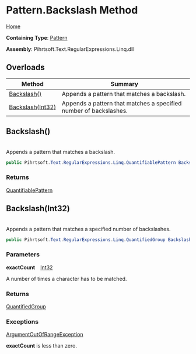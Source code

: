 # Pattern\.Backslash Method

[Home](../../../../../../README.md)

**Containing Type**: [Pattern](../README.md)

**Assembly**: Pihrtsoft\.Text\.RegularExpressions\.Linq\.dll

## Overloads

| Method | Summary |
| ------ | ------- |
| [Backslash()](#Pihrtsoft_Text_RegularExpressions_Linq_Pattern_Backslash) | Appends a pattern that matches a backslash\. |
| [Backslash(Int32)](#Pihrtsoft_Text_RegularExpressions_Linq_Pattern_Backslash_System_Int32_) | Appends a pattern that matches a specified number of backslashes\. |

## Backslash\(\) <a id="Pihrtsoft_Text_RegularExpressions_Linq_Pattern_Backslash"></a>

\
Appends a pattern that matches a backslash\.

```csharp
public Pihrtsoft.Text.RegularExpressions.Linq.QuantifiablePattern Backslash()
```

### Returns

[QuantifiablePattern](../../QuantifiablePattern/README.md)

## Backslash\(Int32\) <a id="Pihrtsoft_Text_RegularExpressions_Linq_Pattern_Backslash_System_Int32_"></a>

\
Appends a pattern that matches a specified number of backslashes\.

```csharp
public Pihrtsoft.Text.RegularExpressions.Linq.QuantifiedGroup Backslash(int exactCount)
```

### Parameters

**exactCount** &ensp; [Int32](https://docs.microsoft.com/en-us/dotnet/api/system.int32)

A number of times a character has to be matched\.

### Returns

[QuantifiedGroup](../../QuantifiedGroup/README.md)

### Exceptions

[ArgumentOutOfRangeException](https://docs.microsoft.com/en-us/dotnet/api/system.argumentoutofrangeexception)

**exactCount** is less than zero\.

